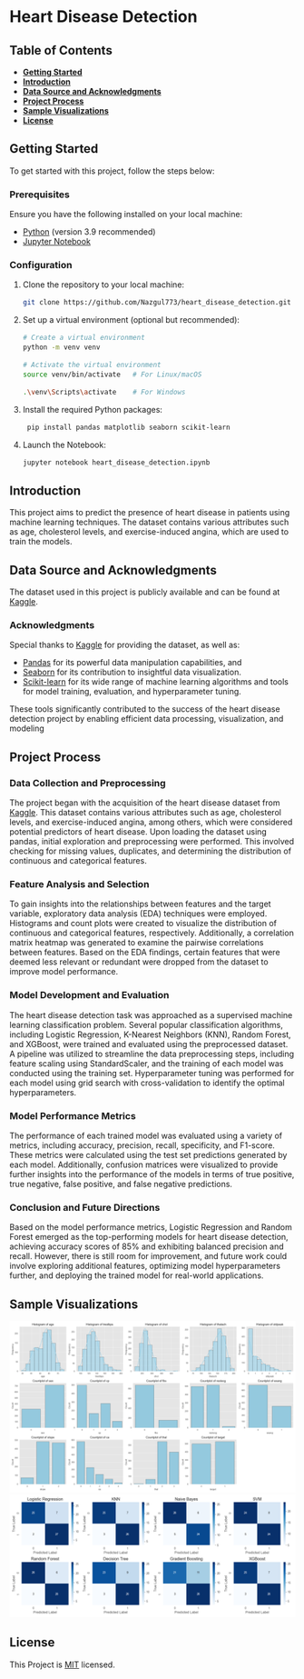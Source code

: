 # Heart Disease Detection

## Table of Contents

- **[Getting Started](#getting_started)** <br>
- **[Introduction](#introduction)** <br>
- **[Data Source and Acknowledgments](#data_source)** <br>
- **[Project Process](#project_process)** <br>
- **[Sample Visualizations](#sample_visuals)** <br>
- **[License](#license)** <br> 

<a id="getting_started"></a>
## Getting Started 
To get started with this project, follow the steps below:

### Prerequisites

Ensure you have the following installed on your local machine:

- [Python](https://www.python.org/downloads/release/python-390/) (version 3.9 recommended)
- [Jupyter Notebook](https://jupyter.org/)

### Configuration

1. Clone the repository to your local machine:

   ```bash
   git clone https://github.com/Nazgul773/heart_disease_detection.git

2. Set up a virtual environment (optional but recommended):
   ```bash
   # Create a virtual environment
   python -m venv venv
   ```
   ```bash
   # Activate the virtual environment
   source venv/bin/activate   # For Linux/macOS
   ```
   ```bash
   .\venv\Scripts\activate    # For Windows
   ```
3. Install the required Python packages:
   ```bash
    pip install pandas matplotlib seaborn scikit-learn
   ```
4. Launch the Notebook:
   ``` bash
   jupyter notebook heart_disease_detection.ipynb
   ```
<a id="introduction"></a>
## Introduction 
This project aims to predict the presence of heart disease in patients using machine learning techniques. The dataset contains various attributes such as age, cholesterol levels, and exercise-induced angina, which are used to train the models.

<a id="data_source"></a>
## Data Source and Acknowledgments

The dataset used in this project is publicly available and can be found at [Kaggle](https://www.kaggle.com/datasets/johnsmith88/heart-disease-dataset). 
### Acknowledgments

Special thanks to [Kaggle](https://www.kaggle.com) for providing the dataset, as well as:

- [Pandas](https://pandas.pydata.org/) for its powerful data manipulation capabilities, and
- [Seaborn](https://seaborn.pydata.org/) for its contribution to insightful data visualization.
- [Scikit-learn](https://scikit-learn.org/stable/) for its wide range of machine learning algorithms and tools for model training, evaluation, and hyperparameter tuning.

These tools significantly contributed to the success of the heart disease detection project by enabling efficient data processing, visualization, and modeling

<a id="project_process"></a>
## Project Process

### Data Collection and Preprocessing
The project began with the acquisition of the heart disease dataset from [Kaggle](https://www.kaggle.com/datasets/johnsmith88/heart-disease-dataset). This dataset contains various attributes such as age, cholesterol levels, and exercise-induced angina, among others, which were considered potential predictors of heart disease. Upon loading the dataset using pandas, initial exploration and preprocessing were performed. This involved checking for missing values, duplicates, and determining the distribution of continuous and categorical features.

### Feature Analysis and Selection
To gain insights into the relationships between features and the target variable, exploratory data analysis (EDA) techniques were employed. Histograms and count plots were created to visualize the distribution of continuous and categorical features, respectively. Additionally, a correlation matrix heatmap was generated to examine the pairwise correlations between features. Based on the EDA findings, certain features that were deemed less relevant or redundant were dropped from the dataset to improve model performance.

### Model Development and Evaluation
The heart disease detection task was approached as a supervised machine learning classification problem. Several popular classification algorithms, including Logistic Regression, K-Nearest Neighbors (KNN), Random Forest, and XGBoost, were trained and evaluated using the preprocessed dataset. A pipeline was utilized to streamline the data preprocessing steps, including feature scaling using StandardScaler, and the training of each model was conducted using the training set. Hyperparameter tuning was performed for each model using grid search with cross-validation to identify the optimal hyperparameters.

### Model Performance Metrics
The performance of each trained model was evaluated using a variety of metrics, including accuracy, precision, recall, specificity, and F1-score. These metrics were calculated using the test set predictions generated by each model. Additionally, confusion matrices were visualized to provide further insights into the performance of the models in terms of true positive, true negative, false positive, and false negative predictions.

### Conclusion and Future Directions
Based on the model performance metrics, Logistic Regression and Random Forest emerged as the top-performing models for heart disease detection, achieving accuracy scores of 85% and exhibiting balanced precision and recall. However, there is still room for improvement, and future work could involve exploring additional features, optimizing model hyperparameters further, and deploying the trained model for real-world applications.


<a id="sample_visuals"></a>
## Sample Visualizations

![Sample Visualization 1](media/univariate_feature_analysis.png)
![Sample Visualization 2](media/confusion_matrix_heatmap.png)

<a id="license"></a>
## License
This Project is [MIT](LICENSE) licensed.
